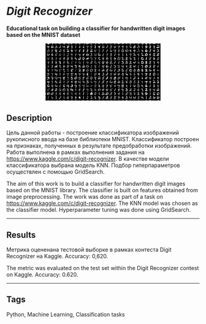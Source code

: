 # *Digit Recognizer*
**Educational task on building a classifier for handwritten digit images based on the MNIST dataset**
<p align="center">
    <img src="https://github.com/PavelKrinitsin/Digit-Recognizer/blob/main/header.png" width="300">
</p>

## Description
Цель данной работы - построение классификатора изображений рукописного ввода на базе библиотеки MNIST. Классификатор построен на признаках, полученных в результате предобработки изображений. Работа выполнена в рамках выполнения задания на https://www.kaggle.com/c/digit-recognizer. 
В качестве модели классификатора выбрана модель KNN. Подбор гиперпараметров осуществлен с помощью GridSearch.


The aim of this work is to build a classifier for handwritten digit images based on the MNIST library. The classifier is built on features obtained from image preprocessing. The work was done as part of a task on https://www.kaggle.com/c/digit-recognizer.
The KNN model was chosen as the classifier model. Hyperparameter tuning was done using GridSearch.
___

## Results
Метрика оцененана тестовой выборке в рамках контеста Digit Recognizer на Kaggle. Accuracy: 0,620.


The metric was evaluated on the test set within the Digit Recognizer contest on Kaggle. Accuracy: 0.620.


___

## Tags
Python, Machine Learning, Classification tasks

